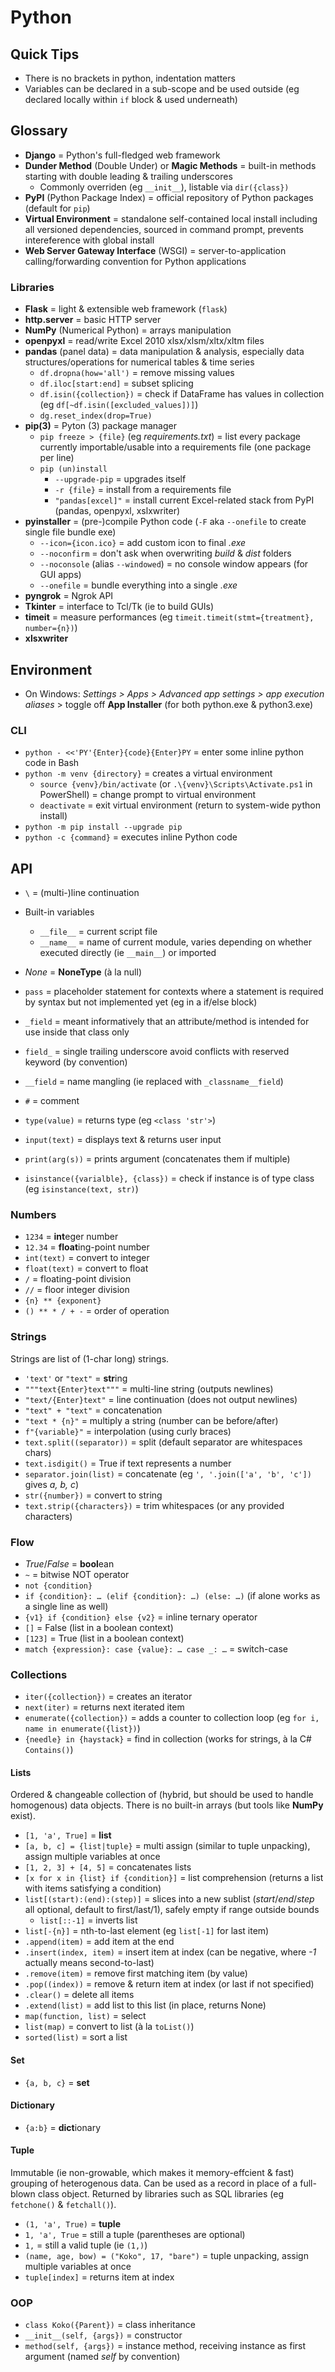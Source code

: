 # Python

## Quick Tips

* There is no brackets in python, indentation matters
* Variables can be declared in a sub-scope and be used outside (eg declared locally within `if` block & used underneath)

## Glossary

* **Django** = Python's full-fledged web framework
* **Dunder Method** (Double Under) or **Magic Methods** = built-in methods starting with double leading & trailing underscores
  * Commonly overriden (eg `__init__`), listable via `dir({class})`
* **PyPI** (Python Package Index) = official repository of Python packages (default for `pip`)
* **Virtual Environment** = standalone self-contained local install including all versioned dependencies, sourced in command prompt, prevents intereference with global install
* **Web Server Gateway Interface** (WSGI) = server-to-application calling/forwarding convention for Python applications

### Libraries

* **Flask** = light & extensible web framework (`flask`)
* **http.server** = basic HTTP server
* **NumPy** (Numerical Python) = arrays manipulation
* **openpyxl** = read/write Excel 2010 xlsx/xlsm/xltx/xltm files
* **pandas** (panel data) = data manipulation & analysis, especially data structures/operations for numerical tables & time series
  * `df.dropna(how='all')` = remove missing values
  * `df.iloc[start:end]` = subset splicing
  * `df.isin({collection})` = check if DataFrame has values in collection (eg `df[~df.isin([excluded_values])]`)
  * `dg.reset_index(drop=True)`
* **pip(3)** = Pyton (3) package manager
  * `pip freeze > {file}` (eg _requirements.txt_) = list every package currently importable/usable into a requirements file (one package per line)
  * `pip (un)install`
    * `--upgrade-pip` = upgrades itself
    * `-r {file}` = install from a requirements file
    * `"pandas[excel]"` = install current Excel-related stack from PyPI (pandas, openpyxl, xslxwriter)
* **pyinstaller** = (pre-)compile Python code (`-F` aka `--onefile` to create single file bundle exe)
  * `--icon={icon.ico}` = add custom icon to final _.exe_
  * `--noconfirm` = don't ask when overwriting _build_ & _dist_ folders
  * `--noconsole` (alias `--windowed`) = no console window appears (for GUI apps)
  * `--onefile` = bundle everything into a single _.exe_
* **pyngrok** = Ngrok API
* **Tkinter** = interface to Tcl/Tk (ie to build GUIs)
* **timeit** = measure performances (eg `timeit.timeit(stmt={treatment}, number={n})`)
* **xlsxwriter**

## Environment

* On Windows: _Settings > Apps > Advanced app settings > app execution aliases_ > toggle off **App Installer** (for both python.exe & python3.exe)

### CLI

* `python - <<'PY'{Enter}{code}{Enter}PY` = enter some inline python code in Bash
* `python -m venv {directory}` = creates a virtual environment
  * `source {venv}/bin/activate` (or `.\{venv}\Scripts\Activate.ps1` in PowerShell) = change prompt to virtual environment
  * `deactivate` = exit virtual environment (return to system-wide python install)
* `python -m pip install --upgrade pip`
* `python -c {command}` = executes inline Python code

## API

* `\` = (multi-)line continuation
* Built-in variables
  * `__file__` = current script file
  * `__name__` = name of current module, varies depending on whether executed directly (ie `__main__`) or imported

* _None_ = **NoneType** (à la null)
* `pass` = placeholder statement for contexts where a statement is required by syntax but not implemented yet (eg in a if/else block)
* `_field` = meant informatively that an attribute/method is intended for use inside that class only
* `field_` = single trailing underscore avoid conflicts with reserved keyword (by convention)
* `__field` = name mangling (ie replaced with `_classname__field`)
* `#` = comment
* `type(value)` = returns type (eg `<class 'str'>`)
* `input(text)` = displays text & returns user input
* `print(arg(s))` = prints argument (concatenates them if multiple)
* `isinstance({varialble}, {class})` = check if instance is of type class (eg `isinstance(text, str)`)

### Numbers

* `1234` = **int**eger number
* `12.34` = **float**ing-point number
* `int(text)` = convert to integer
* `float(text)` = convert to float
* `/` = floating-point division
* `//` = floor integer division
* `{n} ** {exponent}`
* `() ** * / + -` = order of operation

### Strings

Strings are list of (1-char long) strings.

* `'text'` or `"text"` = **str**ing
* `"""text{Enter}text"""` = multi-line string (outputs newlines)
* `"text/{Enter}text"` = line continuation (does not output newlines)
* `"text" + "text"` = concatenation
* `"text * {n}"` = multiply a string (number can be before/after)
* `f"{variable}"` = interpolation (using curly braces)
* `text.split((separator))` = split (default separator are whitespaces chars)
* `text.isdigit()` = True if text represents a number
* `separator.join(list)` = concatenate (eg `', '.join(['a', 'b', 'c'])` gives _a, b, c_)
* `str({number})` = convert to string
* `text.strip({characters})` = trim whitespaces (or any provided characters)

### Flow

* _True_/_False_ = **bool**ean
* `~` = bitwise NOT operator
* `not {condition}`
* `if {condition}: … (elif {condition}: …) (else: …)` (if alone works as a single line as well)
* `{v1} if {condition} else {v2}` = inline ternary operator
* `[]` = False (list in a boolean context)
* `[123]` = True (list in a boolean context)
* `match {expression}: case {value}: … case _: …` = switch-case

### Collections

* `iter({collection})` = creates an iterator
* `next(iter)` = returns next iterated item
* `enumerate({collection})` = adds a counter to collection loop (eg `for i, name in enumerate({list})`)
* `{needle} in {haystack}` = find in collection (works for strings, à la C# `Contains()`)

#### Lists

Ordered & changeable collection of (hybrid, but should be used to handle homogenous) data objects.
There is no built-in arrays (but tools like **NumPy** exist).

* `[1, 'a', True]` = **list**
* `[a, b, c] = {list|tuple}` = multi assign (similar to tuple unpacking), assign multiple variables at once
* `[1, 2, 3] + [4, 5]` = concatenates lists
* `[x for x in {list} if {condition}]` = list comprehension (returns a list with items satisfying a condition)
* `list[(start):(end):(step)]` = slices into a new sublist (_start_/_end_/_step_ all optional, default to first/last/1), safely empty if range outside bounds
  * `list[::-1]` = inverts list
* `list[-{n}]` = nth-to-last element (eg `list[-1]` for last item)
* `.append(item)` = add item at the end
* `.insert(index, item)` = insert item at index (can be negative, where _-1_ actually means second-to-last)
* `.remove(item)` = remove first matching item (by value)
* `.pop((index))` = remove & return item at index (or last if not specified)
* `.clear()` = delete all items
* `.extend(list)` = add list to this list (in place, returns None)
* `map(function, list)` = select
* `list(map)` = convert to list (à la `toList()`)
* `sorted(list)` = sort a list

#### Set

* `{a, b, c}` = **set**

#### Dictionary

* `{a:b}` = **dict**ionary

#### Tuple

Immutable (ie non-growable, which makes it memory-effcient & fast) grouping of heterogenous data.
Can be used as a record in place of a full-blown class object.
Returned by libraries such as SQL libraries (eg `fetchone()` & `fetchall()`).

* `(1, 'a', True)` = **tuple**
* `1, 'a', True` = still a tuple (parentheses are optional)
* `1,` = still a valid tuple (ie `(1,)`)
* `(name, age, bow) = ("Koko", 17, "bare")` = tuple unpacking, assign multiple variables at once
* `tuple[index]` = returns item at index

### OOP

* `class Koko({Parent})` = class inheritance
* `__init__(self, {args})` = constructor
* `method(self, {args})` = instance method, receiving instance as first argument (named _self_ by convention)
